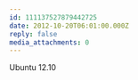 ```yaml
---
id: 111137527879442725
date: 2012-10-20T06:01:00.000Z
reply: false
media_attachments: 0
---
```


Ubuntu 12.10 ​​​​

